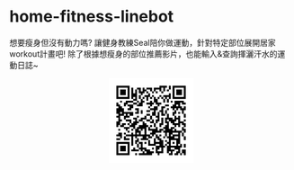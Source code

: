 # home-fitness-linebot
想要瘦身但沒有動力嗎? 讓健身教練Seal陪你做運動，針對特定部位展開居家workout計畫吧! 除了根據想瘦身的部位推薦影片，也能輸入&amp;查詢揮灑汗水的運動日誌~ 

<div align=center><img width="150" height="150" src=https://github.com/wendyseal/home-fitness-linebot/blob/main/QRcode.png?raw=true"/></div>
